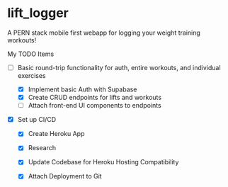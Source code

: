 # lift_logger

A PERN stack mobile first webapp for logging your weight training workouts!

My TODO Items

- [ ] Basic round-trip functionality for auth, entire workouts, and individual exercises

    - [x] Implement basic Auth with Supabase
    - [x] Create CRUD endpoints for lifts and workouts
    - [ ] Attach front-end UI components to endpoints

- [x] Set up CI/CD
    - [x] Create Heroku App
    - [x] Research
    - [x] Update Codebase for Heroku Hosting Compatibility
    - [x] Attach Deployment to Git

